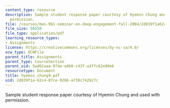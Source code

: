 ```yaml
---
content_type: resource
description: Sample student response paper courtesy of Hyemin Chung and used with
  permission.
file: /courses/mas-961-seminar-on-deep-engagement-fall-2004/2d039f1a62c487ce9266a739c742b27c_hyemin_chung9.pdf
file_size: 56558
file_type: application/pdf
learning_resource_types:
- Assignments
license: https://creativecommons.org/licenses/by-nc-sa/4.0/
ocw_type: OCWFile
parent_title: Assignments
parent_type: CourseSection
parent_uid: 5ad62aaa-97da-a4b8-c43f-a3ffc62e80e6
resourcetype: Document
title: hyemin_chung9.pdf
uid: 2d039f1a-62c4-87ce-9266-a739c742b27c
---
```

Sample student response paper courtesy of Hyemin Chung and used with permission.